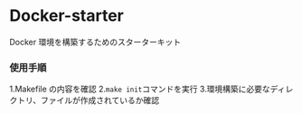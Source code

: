 # Docker-starter

Docker 環境を構築するためのスターターキット

### 使用手順
1.Makefile の内容を確認
2.`make init`コマンドを実行
3.環境構築に必要なディレクトリ、ファイルが作成されているか確認
